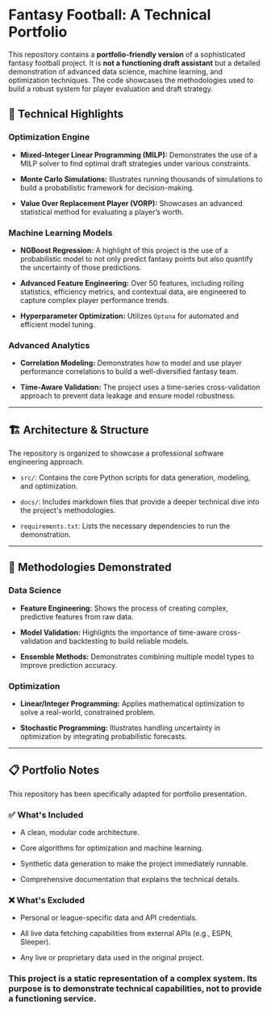 # Fantasy Football: A Technical Portfolio

This repository contains a **portfolio-friendly version** of a sophisticated fantasy football project. It is **not a functioning draft assistant** but a detailed demonstration of advanced data science, machine learning, and optimization techniques. The code showcases the methodologies used to build a robust system for player evaluation and draft strategy.

## 🎯 Technical Highlights

### Optimization Engine

- **Mixed-Integer Linear Programming (MILP):** Demonstrates the use of a MILP solver to find optimal draft strategies under various constraints.
    
- **Monte Carlo Simulations:** Illustrates running thousands of simulations to build a probabilistic framework for decision-making.
    
- **Value Over Replacement Player (VORP):** Showcases an advanced statistical method for evaluating a player’s worth.
    

### Machine Learning Models

- **NGBoost Regression:** A highlight of this project is the use of a probabilistic model to not only predict fantasy points but also quantify the uncertainty of those predictions.
    
- **Advanced Feature Engineering:** Over 50 features, including rolling statistics, efficiency metrics, and contextual data, are engineered to capture complex player performance trends.
    
- **Hyperparameter Optimization:** Utilizes `Optuna` for automated and efficient model tuning.
    

### Advanced Analytics

- **Correlation Modeling:** Demonstrates how to model and use player performance correlations to build a well-diversified fantasy team.
    
- **Time-Aware Validation:** The project uses a time-series cross-validation approach to prevent data leakage and ensure model robustness.
    

---

## 🏗️ Architecture & Structure

The repository is organized to showcase a professional software engineering approach.

- `src/`: Contains the core Python scripts for data generation, modeling, and optimization.
    
- `docs/`: Includes markdown files that provide a deeper technical dive into the project's methodologies.
    
- `requirements.txt`: Lists the necessary dependencies to run the demonstration.
    

---

## 🔬 Methodologies Demonstrated

### Data Science

- **Feature Engineering:** Shows the process of creating complex, predictive features from raw data.
    
- **Model Validation:** Highlights the importance of time-aware cross-validation and backtesting to build reliable models.
    
- **Ensemble Methods:** Demonstrates combining multiple model types to improve prediction accuracy.
    

### Optimization

- **Linear/Integer Programming:** Applies mathematical optimization to solve a real-world, constrained problem.
    
- **Stochastic Programming:** Illustrates handling uncertainty in optimization by integrating probabilistic forecasts.
    

---

## 📋 Portfolio Notes

This repository has been specifically adapted for portfolio presentation.

### ✅ What's Included

- A clean, modular code architecture.
    
- Core algorithms for optimization and machine learning.
    
- Synthetic data generation to make the project immediately runnable.
    
- Comprehensive documentation that explains the technical details.
    

### ❌ What's Excluded

- Personal or league-specific data and API credentials.
    
- All live data fetching capabilities from external APIs (e.g., ESPN, Sleeper).
    
- Any live or proprietary data used in the original project.
    

### **This project is a static representation of a complex system. Its purpose is to demonstrate technical capabilities, not to provide a functioning service.**
